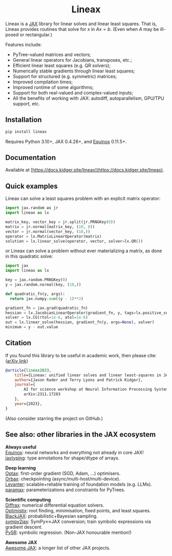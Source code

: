 <h1 align='center'>Lineax</h1>

Lineax is a [JAX](https://github.com/google/jax) library for linear solves and linear least squares. That is, Lineax provides routines that solve for $x$ in $Ax = b$. (Even when $A$ may be ill-posed or rectangular.)

Features include:
- PyTree-valued matrices and vectors;
- General linear operators for Jacobians, transposes, etc.;
- Efficient linear least squares (e.g. QR solvers);
- Numerically stable gradients through linear least squares;
- Support for structured (e.g. symmetric) matrices;
- Improved compilation times;
- Improved runtime of some algorithms;
- Support for both real-valued and complex-valued inputs;
- All the benefits of working with JAX: autodiff, autoparallelism, GPU/TPU support, etc.

## Installation

```bash
pip install lineax
```

Requires Python 3.10+, JAX 0.4.26+, and [Equinox](https://github.com/patrick-kidger/equinox) 0.11.5+.

## Documentation

Available at [https://docs.kidger.site/lineax](https://docs.kidger.site/lineax).

## Quick examples

Lineax can solve a least squares problem with an explicit matrix operator:

```python
import jax.random as jr
import lineax as lx

matrix_key, vector_key = jr.split(jr.PRNGKey(0))
matrix = jr.normal(matrix_key, (10, 8))
vector = jr.normal(vector_key, (10,))
operator = lx.MatrixLinearOperator(matrix)
solution = lx.linear_solve(operator, vector, solver=lx.QR())
```

or Lineax can solve a problem without ever materializing a matrix, as done in this
quadratic solve:

```python
import jax
import lineax as lx

key = jax.random.PRNGKey(0)
y = jax.random.normal(key, (10,))

def quadratic_fn(y, args):
  return jax.numpy.sum((y - 1)**2)

gradient_fn = jax.grad(quadratic_fn)
hessian = lx.JacobianLinearOperator(gradient_fn, y, tags=lx.positive_semidefinite_tag)
solver = lx.CG(rtol=1e-6, atol=1e-6)
out = lx.linear_solve(hessian, gradient_fn(y, args=None), solver)
minimum = y - out.value
```

## Citation

If you found this library to be useful in academic work, then please cite: ([arXiv link](https://arxiv.org/abs/2311.17283))

```bibtex
@article{lineax2023,
    title={Lineax: unified linear solves and linear least-squares in JAX and Equinox},
    author={Jason Rader and Terry Lyons and Patrick Kidger},
    journal={
        AI for science workshop at Neural Information Processing Systems 2023,
        arXiv:2311.17283
    },
    year={2023},
}
```

(Also consider starring the project on GitHub.)

## See also: other libraries in the JAX ecosystem

**Always useful**  
[Equinox](https://github.com/patrick-kidger/equinox): neural networks and everything not already in core JAX!  
[jaxtyping](https://github.com/patrick-kidger/jaxtyping): type annotations for shape/dtype of arrays.  

**Deep learning**  
[Optax](https://github.com/deepmind/optax): first-order gradient (SGD, Adam, ...) optimisers.  
[Orbax](https://github.com/google/orbax): checkpointing (async/multi-host/multi-device).  
[Levanter](https://github.com/stanford-crfm/levanter): scalable+reliable training of foundation models (e.g. LLMs).  
[paramax](https://github.com/danielward27/paramax): parameterizations and constraints for PyTrees.  

**Scientific computing**  
[Diffrax](https://github.com/patrick-kidger/diffrax): numerical differential equation solvers.  
[Optimistix](https://github.com/patrick-kidger/optimistix): root finding, minimisation, fixed points, and least squares.  
[BlackJAX](https://github.com/blackjax-devs/blackjax): probabilistic+Bayesian sampling.  
[sympy2jax](https://github.com/patrick-kidger/sympy2jax): SymPy<->JAX conversion; train symbolic expressions via gradient descent.  
[PySR](https://github.com/milesCranmer/PySR): symbolic regression. (Non-JAX honourable mention!)  

**Awesome JAX**  
[Awesome JAX](https://github.com/n2cholas/awesome-jax): a longer list of other JAX projects.  
